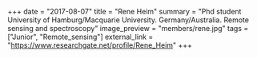 +++
date = "2017-08-07"
title = "Rene Heim"
summary = "Phd student University of Hamburg/Macquarie University. Germany/Australia. Remote sensing and spectroscopy"
image_preview = "members/rene.jpg"
tags = ["Junior", "Remote_sensing"]
external_link = "https://www.researchgate.net/profile/Rene_Heim"
+++
